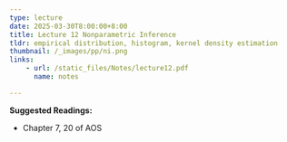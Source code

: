```yaml
---
type: lecture
date: 2025-03-30T8:00:00+8:00
title: Lecture 12 Nonparametric Inference
tldr: empirical distribution, histogram, kernel density estimation
thumbnail: /_images/pp/ni.png
links: 
    - url: /static_files/Notes/lecture12.pdf
      name: notes

---
```

**Suggested Readings:**

- Chapter 7, 20 of AOS

